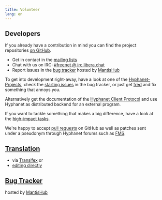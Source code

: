 ```yaml
---
title: Volunteer
lang: en
---
```


## Developers

If you already have a contribution in mind you can find the project repositories
[on GitHub](https://github.com/freenet/).

- Get in contact in the [mailing lists](help.html#mailing-lists)
- Chat with us on IRC: <a href="https://web.libera.chat/?nick=FollowRabbit|?#freenet" id="chatlink" class="btn button-custom btn-custom-two">#freenet @ irc.libera.chat</a>
- Report issues in the [bug tracker](https://freenet.mantishub.io/) hosted by [MantisHub](https://www.mantishub.com)

To get into development right-away, have a look at one of the [Hyphanet-Projects](https://github.com/freenet/wiki/wiki/Projects),
check the [starting issues](https://freenet.mantishub.io/view_all_bug_page.php?filter=66d982d217075) in the bug tracker,
or just get [fred](https://github.com/freenet/fred) and fix something that annoys you.

Alternatively get the documentation of the 
[Hyphanet Client Protocol](https://wiki.freenetproject.org/FCPv2)
and use Hyphanet as distributed backend for an external program.

If you want to tackle something that makes a big difference, have a look at the [high-impact tasks](https://github.com/freenet/wiki/wiki/High-Impact-tasks).

We're happy to accept [pull requests](https://github.com/hyphanet/fred/pulls) on GitHub as well as patches sent under a
pseudonym through Hyphanet forums such as [FMS](http://freesocial.draketo.de/fms_en.html).

## [Translation](https://wiki.freenetproject.org/Translation)

- via [Transifex](https://explore.transifex.com/otf/freenet/) or
- [editing directly](https://github.com/hyphanet/wiki/wiki/Translation#translating-over-freenet)

## [Bug Tracker](https://freenet.mantishub.io/)

hosted by [MantisHub](https://www.mantishub.com)
